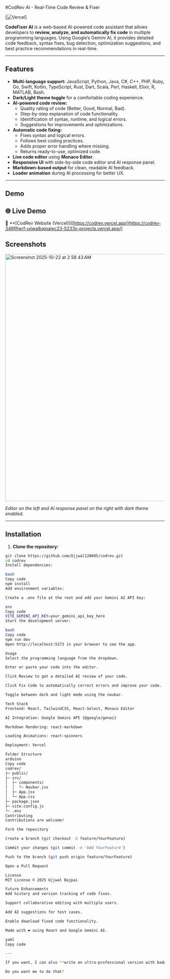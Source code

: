 
#CodRev AI - Real-Time Code Review & Fixer

[![Vercel](https://img.shields.io/badge/Deployed-Vercel-purple)]

**CodeFixer AI** is a web-based AI-powered code assistant that allows developers to **review, analyze, and automatically fix code** in multiple programming languages. Using Google’s Gemini AI, it provides detailed code feedback, syntax fixes, bug detection, optimization suggestions, and best practice recommendations in real-time.  

---

## Features

- **Multi-language support:** JavaScript, Python, Java, C#, C++, PHP, Ruby, Go, Swift, Kotlin, TypeScript, Rust, Dart, Scala, Perl, Haskell, Elixir, R, MATLAB, Bash.
- **Dark/Light theme toggle** for a comfortable coding experience.
- **AI-powered code review:**  
  - Quality rating of code (Better, Good, Normal, Bad).  
  - Step-by-step explanation of code functionality.  
  - Identification of syntax, runtime, and logical errors.  
  - Suggestions for improvements and optimizations.
- **Automatic code fixing:**  
  - Fixes syntax and logical errors.  
  - Follows best coding practices.  
  - Adds proper error handling where missing.  
  - Returns ready-to-use, optimized code.
- **Live code editor** using **Monaco Editor**.  
- **Responsive UI** with side-by-side code editor and AI response panel.  
- **Markdown-based output** for clean, readable AI feedback.  
- **Loader animation** during AI processing for better UX.

---

## Demo

## 🌐 Live Demo
🚀 **[CodRev Website (Vercel)]([https://codrev.vercel.app](https://codrev-346flfwrf-ujjwalbajpaiec23-5233s-projects.vercel.app/) 

## Screenshots

<img width="1440" height="780" alt="Screenshot 2025-10-22 at 2 58 43 AM" src="https://github.com/user-attachments/assets/e36ef400-5556-48ec-bd78-d8516be1b6e6" />



*Editor on the left and AI response panel on the right with dark theme enabled.*

---

## Installation

1. **Clone the repository:**

```bash
git clone https://github.com/Ujjwal120605/codrev.git
cd codrev
Install dependencies:

bash
Copy code
npm install
Add environment variables:

Create a .env file at the root and add your Gemini AI API key:

env
Copy code
VITE_GEMINI_API_KEY=your_gemini_api_key_here
Start the development server:

bash
Copy code
npm run dev
Open http://localhost:5173 in your browser to see the app.

Usage
Select the programming language from the dropdown.

Enter or paste your code into the editor.

Click Review to get a detailed AI review of your code.

Click Fix Code to automatically correct errors and improve your code.

Toggle between dark and light mode using the navbar.

Tech Stack
Frontend: React, TailwindCSS, React-Select, Monaco Editor

AI Integration: Google Gemini API (@google/genai)

Markdown Rendering: react-markdown

Loading Animations: react-spinners

Deployment: Vercel

Folder Structure
arduino
Copy code
codrev/
├─ public/
├─ src/
│  ├─ components/
│  │  └─ Navbar.jsx
│  ├─ App.jsx
│  └─ App.css
├─ package.json
├─ vite.config.js
└─ .env
Contributing
Contributions are welcome!

Fork the repository

Create a branch (git checkout -b feature/YourFeature)

Commit your changes (git commit -m 'Add YourFeature')

Push to the branch (git push origin feature/YourFeature)

Open a Pull Request

License
MIT License © 2025 Ujjwal Bajpai

Future Enhancements
Add history and version tracking of code fixes.

Support collaborative editing with multiple users.

Add AI suggestions for test cases.

Enable download fixed code functionality.

Made with ❤️ using React and Google Gemini AI.

yaml
Copy code

---

If you want, I can also **write an ultra-professional version with badges, GIF demo, and live deployment links**, which will make your GitHub repo **look portfolio-ready** for recruiters.  

Do you want me to do that?
